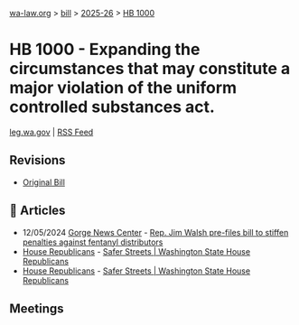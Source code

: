 [wa-law.org](/) > [bill](/bill/) > [2025-26](/bill/2025-26/) > [HB 1000](/bill/2025-26/hb/1000/)

# HB 1000 - Expanding the circumstances that may constitute a major violation of the uniform controlled substances act.
[leg.wa.gov](https://app.leg.wa.gov/billsummary?BillNumber=1000&Year=2025&Initiative=false) | [RSS Feed](./rss.xml)

## Revisions
* [Original Bill](1/)

## 📰 Articles
* 12/05/2024 [Gorge News Center](/org/gorge_news_center/) - [Rep. Jim Walsh pre-files bill to stiffen penalties against fentanyl distributors](https://gorgenewscenter.com/2024/12/05/rep-jim-walsh-pre-files-bill-to-stiffen-penalties-against-fentanyl-distributors/#:~:text=House%20Bill%201000)
* [House Republicans](/org/house_republicans/) - [Safer Streets | Washington State House Republicans](http://houserepublicans.wa.gov/our-priorities/safer-streets/#:~:text=House%20Bill%201000)
* [House Republicans](/org/house_republicans/) - [Safer Streets | Washington State House Republicans](https://houserepublicans.wa.gov/our-priorities/safer-streets/#:~:text=House%20Bill%201000)

## Meetings